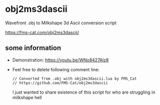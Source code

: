 # obj2ms3dascii

Wavefront .obj to Milkshape 3d Ascii conversion script

https://fms-cat.com/obj2ms3dascii/

## some information

- Demonstration: https://youtu.be/WNo8427Alz8

- Feel free to delete following comment line:
  ```
  // Converted from .obj with obj2ms3dascii.lua by FMS_Cat
  // https://github.com/FMS-Cat/obj2ms3dascii
  ```
  I just wanted to share existence of this script for who are struggling in milkshape hell
